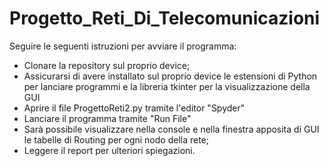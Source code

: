 # Progetto_Reti_Di_Telecomunicazioni
Seguire le seguenti istruzioni per avviare il programma:
- Clonare la repository sul proprio device;
- Assicurarsi di avere installato sul proprio device le estensioni di Python per lanciare programmi e la libreria tkinter per la visualizzazione della GUI
- Aprire il file ProgettoReti2.py tramite l'editor "Spyder"
- Lanciare il programma tramite "Run File"
- Sarà possibile visualizzare nella console e nella finestra apposita di GUI le tabelle di Routing per ogni nodo della rete;
- Leggere il report per ulteriori spiegazioni.

